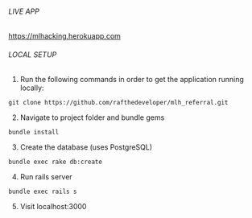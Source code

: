 ###### LIVE APP
https://mlhacking.herokuapp.com

###### LOCAL SETUP
1. Run the following commands in order to get the application running locally:
```
git clone https://github.com/rafthedeveloper/mlh_referral.git
```

2. Navigate to project folder and bundle gems
```
bundle install
```

3. Create the database (uses PostgreSQL)
```
bundle exec rake db:create
```

4. Run rails server
```
bundle exec rails s
```

5. Visit localhost:3000
